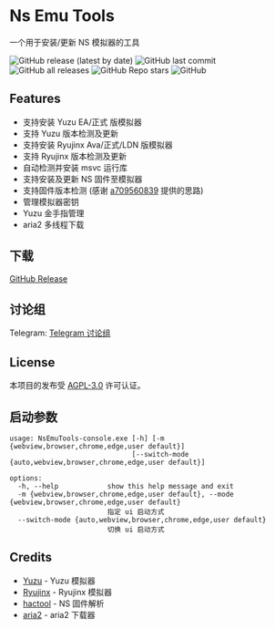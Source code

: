 # Ns Emu Tools

一个用于安装/更新 NS 模拟器的工具

![GitHub release (latest by date)](https://img.shields.io/github/v/release/MengNianxiaoyao/ns-emu-tools?style=for-the-badge)
![GitHub last commit](https://img.shields.io/github/last-commit/MengNianxiaoyao/ns-emu-tools?style=for-the-badge)
![GitHub all releases](https://img.shields.io/github/downloads/MengNianxiaoyao/ns-emu-tools/total?style=for-the-badge)
![GitHub Repo stars](https://img.shields.io/github/stars/MengNianxiaoyao/ns-emu-tools?style=for-the-badge)
![GitHub](https://img.shields.io/github/license/MengNianxiaoyao/ns-emu-tools?style=for-the-badge)

## Features

 - 支持安装 Yuzu EA/正式 版模拟器
 - 支持 Yuzu 版本检测及更新
 - 支持安装 Ryujinx Ava/正式/LDN 版模拟器
 - 支持 Ryujinx 版本检测及更新
 - 自动检测并安装 msvc 运行库
 - 支持安装及更新 NS 固件至模拟器
 - 支持固件版本检测 (感谢 [a709560839](https://tieba.baidu.com/home/main?id=tb.1.f9804802.YmDokXJSRkAJB0xF8XfaCQ&fr=pb) 提供的思路)
 - 管理模拟器密钥
 - Yuzu 金手指管理
 - aria2 多线程下载

## 下载

[GitHub Release](https://github.com/MengNianxiaoyao/ns-emu-tools/releases)


## 讨论组

Telegram: [Telegram 讨论组](https://t.me/+mxI34BRClLUwZDcx)


## License

本项目的发布受 [AGPL-3.0](https://github.com/MengNianxiaoyao/ns-emu-tools/blob/main/LICENSE) 许可认证。

## 启动参数

```
usage: NsEmuTools-console.exe [-h] [-m {webview,browser,chrome,edge,user default}]
                              [--switch-mode {auto,webview,browser,chrome,edge,user default}]

options:
  -h, --help            show this help message and exit
  -m {webview,browser,chrome,edge,user default}, --mode {webview,browser,chrome,edge,user default}
                        指定 ui 启动方式
  --switch-mode {auto,webview,browser,chrome,edge,user default}
                        切换 ui 启动方式
```

## Credits

 - [Yuzu](https://github.com/yuzu-emu/yuzu) - Yuzu 模拟器
 - [Ryujinx](https://github.com/Ryujinx/Ryujinx) - Ryujinx 模拟器
 - [hactool](https://github.com/SciresM/hactool) - NS 固件解析
 - [aria2](https://github.com/aria2/aria2) - aria2 下载器
